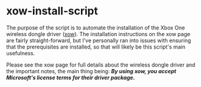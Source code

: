 # xow-install-script
The purpose of the script is to automate the installation of the Xbox One wireless dongle driver ([xow](https://github.com/medusalix/xow)).
The installation instructions on the xow page are fairly straight-forward, but I've personally ran into issues with ensuring that the 
prerequisites are installed, so that will likely be this script's main usefulness.

Please see the xow page for full details about the wireless dongle driver and the important notes, the main thing being:
***By using xow, you accept Microsoft's license terms for their driver package.***